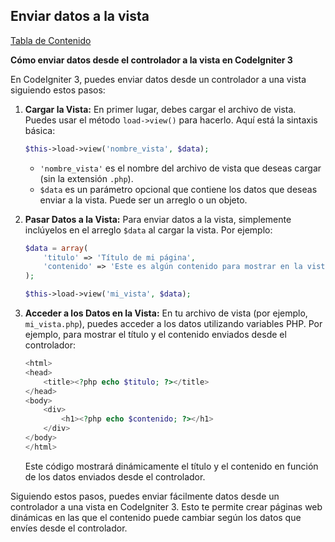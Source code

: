 ## Enviar datos a la vista

[Tabla de Contenido](../guía.md#tabla-de-contenido)

**Cómo enviar datos desde el controlador a la vista en CodeIgniter 3**

En CodeIgniter 3, puedes enviar datos desde un controlador a una vista siguiendo estos pasos:

1. **Cargar la Vista:** En primer lugar, debes cargar el archivo de vista. Puedes usar el método `load->view()` para hacerlo. Aquí está la sintaxis básica:

    ```php
    $this->load->view('nombre_vista', $data);
    ```

   - `'nombre_vista'` es el nombre del archivo de vista que deseas cargar (sin la extensión `.php`).
   - `$data` es un parámetro opcional que contiene los datos que deseas enviar a la vista. Puede ser un arreglo o un objeto.

2. **Pasar Datos a la Vista:** Para enviar datos a la vista, simplemente inclúyelos en el arreglo `$data` al cargar la vista. Por ejemplo:

    ```php
    $data = array(
        'titulo' => 'Título de mi página',
        'contenido' => 'Este es algún contenido para mostrar en la vista.'
    );

    $this->load->view('mi_vista', $data);
    ```

3. **Acceder a los Datos en la Vista:** En tu archivo de vista (por ejemplo, `mi_vista.php`), puedes acceder a los datos utilizando variables PHP. Por ejemplo, para mostrar el título y el contenido enviados desde el controlador:

    ```php
    <html>
    <head>
        <title><?php echo $titulo; ?></title>
    </head>
    <body>
        <div>
            <h1><?php echo $contenido; ?></h1>
        </div>
    </body>
    </html>
    ```

   Este código mostrará dinámicamente el título y el contenido en función de los datos enviados desde el controlador.

Siguiendo estos pasos, puedes enviar fácilmente datos desde un controlador a una vista en CodeIgniter 3. Esto te permite crear páginas web dinámicas en las que el contenido puede cambiar según los datos que envíes desde el controlador.
